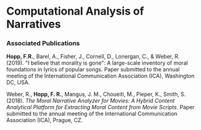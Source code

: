 # Computational Analysis of Narratives

### Associated Publications

**Hopp, F.R.**, Barel, A., Fisher, J., Cornell, D., Lonergan, C., & Weber, R. (2019). "I believe that morality is gone": A large-scale inventory of moral foundations in lyrics of popular songs. Paper submitted to the annual meeting of the International Communication Association (ICA), Washington DC, USA.

Weber, R., **Hopp, F. R.**, Mangus, J. M., Choueiti, M., Pieper, K., Smith, S. (2018). _The Moral Narrative Analyzer for Movies: A Hybrid Content Analytical Platform for Extracting Moral Content from Movie Scripts_. Paper submitted to the annual meeting of the International Communication Association (ICA), Prague, CZ.